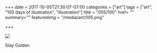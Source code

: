 +++
date = 2017-10-05T21:30:07-07:00
categories = ["art"]
tags = ["art", "100 days of illustration", "illustration"]
title = "005/100"
href= ""
summary=""
featuredimg = "/media/art/005.png"

+++

<img src="/media/art/005.png" />

Stay Golden
